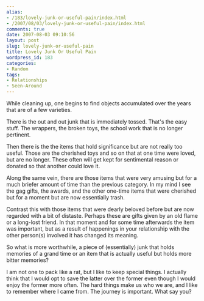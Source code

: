 ```yaml
---
alias:
- /183/lovely-junk-or-useful-pain/index.html
- /2007/08/03/lovely-junk-or-useful-pain/index.html
comments: true
date: 2007-08-03 09:10:56
layout: post
slug: lovely-junk-or-useful-pain
title: Lovely Junk Or Useful Pain
wordpress_id: 183
categories:
- Random
tags:
- Relationships
- Seen-Around
---
```


While cleaning up, one begins to find objects accumulated over the years that are of a few varieties.  

There is the out and out junk that is immediately tossed.  That's the easy stuff.  The wrappers, the broken toys, the school work that is no longer pertinent.  

Then there is the the items that hold significance but are not really too useful.  Those are the cherished toys and so on that at one time were loved, but are no longer.  These often will get kept for sentimental reason or donated so that another could love it.  

Along the same vein, there are those items that were very amusing but for a much briefer amount of time than the previous category.  In my mind I see the gag gifts, the awards, and the other one-time items that were cherished but for a moment but are now essentially trash.

Contrast this with those items that were dearly beloved before but are now regarded with a bit of distaste.  Perhaps these are gifts given by an old flame or a long-lost friend.  In that moment and for some time afterwards the item was important, but as a result of happenings in your relationship with the other person(s) involved it has changed its meaning.

So what is more worthwhile, a piece of (essentially) junk that holds memories of a grand time or an item that is actually useful but holds more bitter memories?  

I am not one to pack like a rat, but I like to keep special things.  I actually think that I would opt to save the latter over the former even though I would enjoy the former more often.  The hard things make us who we are, and I like to remember where I came from.  The journey is important.  What say you?
